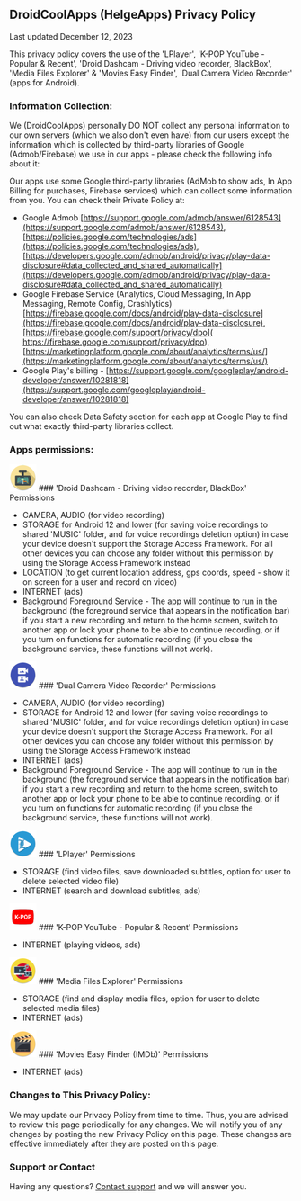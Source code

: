 ## DroidCoolApps (HelgeApps) Privacy Policy

Last updated December 12, 2023

This privacy policy covers the use of the 'LPlayer', 'K-POP YouTube - Popular & Recent', 'Droid Dashcam - Driving video recorder, BlackBox', 'Media Files Explorer' & 'Movies Easy Finder', 'Dual Camera Video Recorder' (apps for Android).

### Information Collection:

We (DroidCoolApps) personally DO NOT collect any personal information to our own servers (which we also don't even have) from our users except the information which is collected by third-party libraries of Google (Admob/Firebase) we use in our apps - please check the following info about it:

Our apps use some Google third-party libraries (AdMob to show ads, In App Billing for purchases, Firebase services) which can collect some information from you. You can check their Private Policy at:
- Google Admob [https://support.google.com/admob/answer/6128543](https://support.google.com/admob/answer/6128543), [https://policies.google.com/technologies/ads](https://policies.google.com/technologies/ads), [https://developers.google.com/admob/android/privacy/play-data-disclosure#data_collected_and_shared_automatically](https://developers.google.com/admob/android/privacy/play-data-disclosure#data_collected_and_shared_automatically)
- Google Firebase Service (Analytics, Cloud Messaging, In App Messaging, Remote Config, Crashlytics) [https://firebase.google.com/docs/android/play-data-disclosure](https://firebase.google.com/docs/android/play-data-disclosure), [https://firebase.google.com/support/privacy/dpo]( https://firebase.google.com/support/privacy/dpo), [https://marketingplatform.google.com/about/analytics/terms/us/](https://marketingplatform.google.com/about/analytics/terms/us/)
- Google Play's billing - [https://support.google.com/googleplay/android-developer/answer/10281818](https://support.google.com/googleplay/android-developer/answer/10281818)

You can also check Data Safety section for each app at Google Play to find out what exactly third-party libraries collect.

### Apps permissions:

<a href="https://play.google.com/store/apps/details?id=com.helge.droiddashcam"><img src="droiddashcam.png" alt="Droid Dashcam" class="inline"/></a> ### 'Droid Dashcam - Driving video recorder, BlackBox' Permissions
- CAMERA, AUDIO (for video recording)
- STORAGE for Android 12 and lower (for saving voice recordings to shared 'MUSIC' folder, and for voice recordings deletion option) in case your device doesn't support the Storage Access Framework. For all other devices you can choose any folder without this permission by using the Storage Access Framework instead
- LOCATION (to get current location address, gps coords, speed - show it on screen for a user and record on video)
- INTERNET (ads)
- Background Foreground Service - The app will continue to run in the background (the foreground service that appears in the notification bar) if you start a new recording and return to the home screen, switch to another app or lock your phone to be able to continue recording, or if you turn on functions for automatic recording (if you close the background service, these functions will not work).

<a href="https://play.google.com/store/apps/details?id=com.helge.dualcameravideorecorder"><img src="dual_camera_video_recorder.png" alt="Dual Camera Video Recorder" class="inline"/></a> ### 'Dual Camera Video Recorder' Permissions
- CAMERA, AUDIO (for video recording)
- STORAGE for Android 12 and lower (for saving voice recordings to shared 'MUSIC' folder, and for voice recordings deletion option) in case your device doesn't support the Storage Access Framework. For all other devices you can choose any folder without this permission by using the Storage Access Framework instead
- INTERNET (ads)
- Background Foreground Service - The app will continue to run in the background (the foreground service that appears in the notification bar) if you start a new recording and return to the home screen, switch to another app or lock your phone to be able to continue recording, or if you turn on functions for automatic recording (if you close the background service, these functions will not work).

<a href="https://play.google.com/store/apps/details?id=com.helge.lplayer"><img src="ic_launcher.png" alt="LPlayer" class="inline"/></a> ### 'LPlayer' Permissions
- STORAGE (find video files, save downloaded subtitles, option for user to delete selected video file)
- INTERNET (search and download subtitles, ads)


<a href="https://play.google.com/store/apps/details?id=com.helge.kpopyoutube"><img src="kpop_tube.png" alt="K-POP Tube" class="inline"/></a> ### 'K-POP YouTube - Popular & Recent' Permissions
- INTERNET (playing videos, ads)

<a href="https://play.google.com/store/apps/details?id=com.helge.mediafiles"><img src="mediafiles.png" alt="Media Files Explorer" class="inline"/></a>  ### 'Media Files Explorer' Permissions
- STORAGE (find and display media files, option for user to delete selected media files)
- INTERNET (ads)


<a href="https://play.google.com/store/apps/details?id=com.helge.movieseasyfinder"><img src="MoviesEasyFinder.png" alt="Movies Easy Finder (IMDb)
" class="inline"/></a> ### 'Movies Easy Finder (IMDb)' Permissions
- INTERNET (ads)

###  Changes to This Privacy Policy:

We may update our Privacy Policy from time to time. Thus, you are advised to review this page periodically for any changes. We will notify you of any changes by posting the new Privacy Policy on this page. These changes are effective immediately after they are posted on this page.

### Support or Contact

Having any questions? [Сontact support](mailto://cooldroidapps4@gmail.com) and we will answer you.
